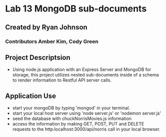 # Lab 13 MongoDB sub-documents
## Created by Ryan Johnson
### Contributors Amber Kim, Cody Green

## Project Descriptsion
* Using node.js application with an Express Server and MongoDB for storage, this project utilizes nested sub-documents inside of a schema to render information to Restful API server calls.

## Application Use
* start your mongoDB by typing 'mongod' in your terminal.
* start your local host server using 'node server.js' or 'nodemon server.js'
* seed the database with chuckNorrisMovies.js information
* access the information by making GET, POST, PUT and DELETE requests to the http:localhost:3000/api/norris call in your local browser.


